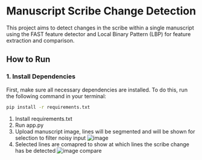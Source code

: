 # Manuscript Scribe Change Detection

This project aims to detect changes in the scribe within a single manuscript using the FAST feature detector and Local Binary Pattern (LBP) for feature extraction and comparison.

## How to Run

### 1. Install Dependencies
First, make sure all necessary dependencies are installed. To do this, run the following command in your terminal:

```bash
pip install -r requirements.txt
```

1. Install requirements.txt
2. Run app.py
3. Upload manuscript image, lines will be segmented and will be shown for selection to filter noisy input
   ![image](https://github.com/user-attachments/assets/20512c20-84fa-4cc5-bda3-efdd8b04f2b0)
5. Selected lines are comapred to show at which lines the scribe change has be detected
   ![image](https://github.com/user-attachments/assets/8708f19f-1458-48cd-871e-4da64596636a) compare

